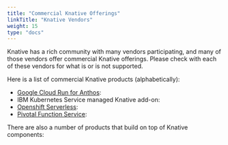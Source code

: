 ```yaml
---
title: "Commercial Knative Offerings"
linkTitle: "Knative Vendors"
weight: 15
type: "docs"
---
```


Knative has a rich community with many vendors participating, and many of those
vendors offer commercial Knative offerings.  Please check with each of these
vendors for what is or is not supported.

<!-- TODO: Talk about criteria for inclusion here?  a la Conformance -->

Here is a list of commercial Knative products (alphabetically):

- [Google Cloud Run for Anthos](https://cloud.google.com/run/docs/gke/setup): <!-- TODO(ryangregg): add a description -->
- IBM Kubernetes Service managed Knative add-on: <!-- TODO(duglin): add a description/link --> 
- [Openshift Serverless](https://docs.openshift.com/container-platform/4.1/serverless/installing-openshift-serverless.html): <!-- TODO(bbrowning): add a description -->
- [Pivotal Function Service](https://docs.pivotal.io/pfs): <!-- TODO(jurgen): add a description -->

<!-- In which category do we put SAP/Kyma -->

There are also a number of products that build on top of Knative components:

<!-- TODO(mattmoor): Solicit a list of stuff in #community -->